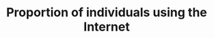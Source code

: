 ---
actual_indicator_available: Proportion of individuals using the Internet
actual_indicator_available_description: Proportion of individuals using the Internet,
  age 3 and over
comments_and_limitations: The next CPS Computer and Internet Use Supplement is scheduled
  for 2017-11.
data_non_statistical: false
date_metadata_updated: '2017-10-03'
date_of_national_source_publication: October 2016
disaggregation_categories: Available by age group, employment status, income (2010
  forward), education, sex, race and Hispanic origin, disability status (2009 forward),
  metropolitan status, and whether school-aged child in household
disaggregation_geography: National and by state
goal_meta_link: http://unstats.un.org/sdgs/files/metadata-compilation/Metadata-Goal-17.pdf
goal_meta_link_page: 16
graph: longitudinal
graph_status_notes: Graphed
graph_title: Proportion of US individuals using the Internet (age 3 and over)
graph_type: line
graph_type_description: Line graph
has_metadata: true
indicator: 17.8.1
indicator_definition: This indicator is defined as the proportion of individuals who
  used the Internet from any location in the last three months. The Internet is a
  worldwide public computer network. It provides access to a number of communication
  services including the World Wide Web and carries e-mail, news, entertainment and
  data files, irrespective of the device used (not assumed to be only via a computer
  _ it may also be by mobile telephone, tablet, PDA, games machine, digital TV etc.).
  Access can be via a fixed or mobile network. For countries that collect data on
  this indicator through an official survey, this indicator is calculated by dividing
  the total number of in-scope individuals using the Internet (from any location)
  in the last 3 months by the total number of in-scope individuals. For countries
  that have not carried out an official survey, data are estimated (by ITU) based
  on the number of Internet subscriptions and other socioeconomic indicators such
  as for example GNI per capita, and on the time series data of the indicator.
indicator_name: Proportion of individuals using the Internet
indicator_variable: prop_indiv_using_internet
international_and_national_references: NA
layout: indicator
periodicity: Annual or biennial
permalink: /17-8-1/
published: true
rationale_interpretation: "The Internet has become an increasingly important tool\
  \ to access public information, which is a relevant means to protect fundamental\
  \ freedoms. The number of Internet users has increased substantially over the last\
  \ decade and access to the Internet has changed the way people live, communicate,\
  \ work and do business. Internet uptake is a key indicator tracked by policy makers\
  \ and others to measure the development of the information society and the growth\
  \ of Internet content ' including user-generated content ' provides access to increasing\
  \ amounts of information and services. \nDespite growth in networks, services and\
  \ applications, information and communication technology (ICT) access and use is\
  \ still far from equally distributed, and many people cannot yet benefit from the\
  \ potential of the Internet. This indicator highlights the importance of Internet\
  \ use as a development enabler and helps to measure the digital divide, which, if\
  \ not properly addressed, will aggravate inequalities in all development domains.\
  \ Classificatory variables for individuals using the Internet ' such as age, sex,\
  \ education level or labour force status ' can help identify digital divides in\
  \ individuals using the Internet. This information can contribute to the design\
  \ of targeted policies to overcome those divides. \nThe proportion of individuals\
  \ using the Internet is an established indicator and also one of the three ICT-related\
  \ Millennium Development Goal (MDG) indicators (for Target 8F). It is part of the\
  \ Partnership on Measuring ICT for Development's Core List of Indicators, which\
  \ has been endorsed by the UN Statistical Commission (last time in 2014). It is\
  \ also included in the ITU ICT Development Index, and thus considered a key metric\
  \ for international comparisons of ICT developments."
reporting_status: complete
sdg_goal: 17
source_agency_staff_email: jamie.lewis-owen@census.gov
source_agency_staff_name: Jamie Lewis
source_agency_survey_dataset: U.S. Census Bureau, Current Population Survey Internet
  Use Supplements
source_notes: null
source_title: null
source_url: 'Web source: NTIA Digital Nation Data Explorer https://www.ntia.doc.gov/data/digital-nation-data-explorer'
target: Fully operationalize the technology bank and science, technology and innovation
  capacity-building mechanism for least developed countries by 2017 and enhance the
  use of enabling technology, in particular information and communications technology.
target_id: '17.8'
time_period: The 2015 questionnaire asked about Internet use during the past 6 months.
  Earlier questionnaires did not specify a reference period.
title: Proportion of individuals using the Internet
un_custodial_agency: ITU
un_designated_tier: '1'
unit_of_measure: Proportion
us_method_of_computation: 'Data are derived from the 1) Computer and Internet Use
  and 2) School Enrollment and Internet Use Supplements of the Current Population
  Survey (CPS). The Census Bureau and Bureau of Labor Statistics jointly sponsor the
  CPS. The Census Bureau and National Center for Education Statistics jointly sponsored
  the 2003, 2007, and 2009-2010 supplements. The National Telecommunications and Information
  Administration sponsored the 2011-2013 and 2015 supplements. Data are collected
  by the Census Bureau. Individuals using the Internet: Persons age 3 and over who
  use the Internet from any location. Metadata sources: http://www.census.gov/programs-surveys/cps/technical-documentation/complete.html'
variable_description: null
variable_notes: null
---